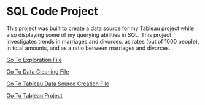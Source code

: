 # SQL Code Project
This project was built to create a data source for my Tableau project while also displaying some of my querying abilities in SQL.
This project investigates trends in marriages and divorces, as rates (out of 1000 people), in total amounts, and as a ratio between marriages and divorces.

[Go To Exploration File](https://github.com/Tkuhn9/TimothyKuhn.github.io/blob/main/SQL_Project1/SQL_Code/1.%20Exploration)

[Go To Data Cleaning File](https://github.com/Tkuhn9/TimothyKuhn.github.io/blob/main/SQL_Project1/SQL_Code/2.%20Data%20Cleaning.sql)

[Go To Tableau Data Source Creation File](https://github.com/Tkuhn9/TimothyKuhn.github.io/blob/main/SQL_Project1/SQL_Code/3.%20Tableau%20Data%20Source%20Creation.sql)

[Go To Tableau Project](https://public.tableau.com/app/profile/timothy.kuhn/viz/WorldMarriageStatisticsDashboard/MarriageandDivorceDashboard)
